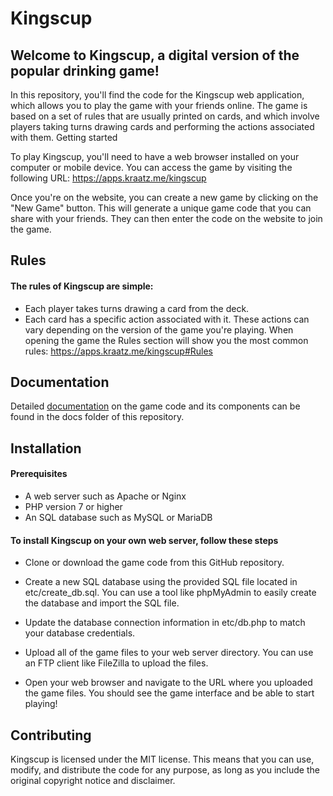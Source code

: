 # Kingscup

## Welcome to Kingscup, a digital version of the popular drinking game!

In this repository, you'll find the code for the Kingscup web application, which allows you to play the game with your friends online. The game is based on a set of rules that are usually printed on cards, and which involve players taking turns drawing cards and performing the actions associated with them.
Getting started

To play Kingscup, you'll need to have a web browser installed on your computer or mobile device. You can access the game by visiting the following URL: https://apps.kraatz.me/kingscup

Once you're on the website, you can create a new game by clicking on the "New Game" button. This will generate a unique game code that you can share with your friends. They can then enter the code on the website to join the game.
## Rules

#### The rules of Kingscup are simple:

- Each player takes turns drawing a card from the deck.
- Each card has a specific action associated with it. These actions can vary depending on the version of the game you're playing. When opening the game the Rules section will show you the most common rules: https://apps.kraatz.me/kingscup#Rules

## Documentation

Detailed [documentation](docs/DOCUMENTATION.md) on the game code and its components can be found in the docs folder of this repository.  


## Installation
#### Prerequisites

- A web server such as Apache or Nginx
- PHP version 7 or higher
- An SQL database such as MySQL or MariaDB

#### To install Kingscup on your own web server, follow these steps
- Clone or download the game code from this GitHub repository.

- Create a new SQL database using the provided SQL file located in etc/create_db.sql. You can use a tool like phpMyAdmin to easily create the database and import the SQL file.

- Update the database connection information in etc/db.php to match your database credentials.

- Upload all of the game files to your web server directory. You can use an FTP client like FileZilla to upload the files.

- Open your web browser and navigate to the URL where you uploaded the game files. You should see the game interface and be able to start playing!


## Contributing

Kingscup is licensed under the MIT license. This means that you can use, modify, and distribute the code for any purpose, as long as you include the original copyright notice and disclaimer.
